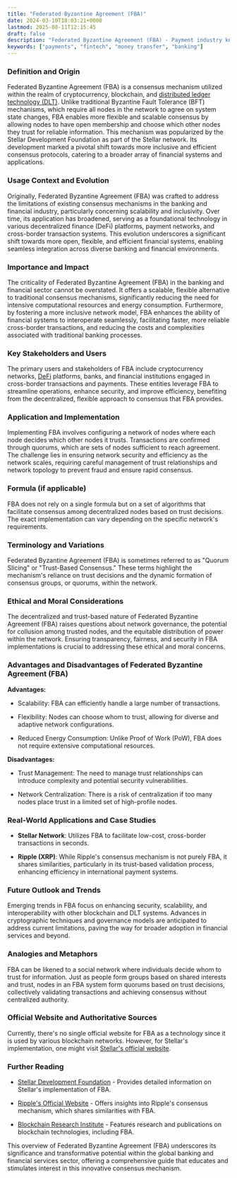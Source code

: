 ```yaml
---
title: "Federated Byzantine Agreement (FBA)"
date: 2024-03-10T18:03:21+0000
lastmod: 2025-08-11T12:15:45
draft: false
description: "Federated Byzantine Agreement (FBA) - Payment industry knowledge and insights"
keywords: ["payments", "fintech", "money transfer", "banking"]
---
```


### Definition and Origin

Federated Byzantine Agreement (FBA) is a consensus mechanism utilized within the realm of cryptocurrency, blockchain, and [distributed ledger technology (DLT)](https://faisalkhanllc.xyz/resources/payments-wiki/d/distributed-ledger-technology-dlt/). Unlike traditional Byzantine Fault Tolerance (BFT) mechanisms, which require all nodes in the network to agree on system state changes, FBA enables more flexible and scalable consensus by allowing nodes to have open membership and choose which other nodes they trust for reliable information. This mechanism was popularized by the Stellar Development Foundation as part of the Stellar network. Its development marked a pivotal shift towards more inclusive and efficient consensus protocols, catering to a broader array of financial systems and applications.

### Usage Context and Evolution

Originally, Federated Byzantine Agreement (FBA) was crafted to address the limitations of existing consensus mechanisms in the banking and financial industry, particularly concerning scalability and inclusivity. Over time, its application has broadened, serving as a foundational technology in various decentralized finance (DeFi) platforms, payment networks, and cross-border transaction systems. This evolution underscores a significant shift towards more open, flexible, and efficient financial systems, enabling seamless integration across diverse banking and financial environments.

### Importance and Impact

The criticality of Federated Byzantine Agreement (FBA) in the banking and financial sector cannot be overstated. It offers a scalable, flexible alternative to traditional consensus mechanisms, significantly reducing the need for intensive computational resources and energy consumption. Furthermore, by fostering a more inclusive network model, FBA enhances the ability of financial systems to interoperate seamlessly, facilitating faster, more reliable cross-border transactions, and reducing the costs and complexities associated with traditional banking processes.

### Key Stakeholders and Users

The primary users and stakeholders of FBA include cryptocurrency networks, [DeFi](https://faisalkhanllc.xyz/resources/payments-wiki/d/decentralized-finance-defi/) platforms, banks, and financial institutions engaged in cross-border transactions and payments. These entities leverage FBA to streamline operations, enhance security, and improve efficiency, benefiting from the decentralized, flexible approach to consensus that FBA provides.

### Application and Implementation

Implementing FBA involves configuring a network of nodes where each node decides which other nodes it trusts. Transactions are confirmed through quorums, which are sets of nodes sufficient to reach agreement. The challenge lies in ensuring network security and efficiency as the network scales, requiring careful management of trust relationships and network topology to prevent fraud and ensure rapid consensus.

### Formula (if applicable)

FBA does not rely on a single formula but on a set of algorithms that facilitate consensus among decentralized nodes based on trust decisions. The exact implementation can vary depending on the specific network's requirements.

### Terminology and Variations

Federated Byzantine Agreement (FBA) is sometimes referred to as "Quorum Slicing" or "Trust-Based Consensus." These terms highlight the mechanism's reliance on trust decisions and the dynamic formation of consensus groups, or quorums, within the network.

### Ethical and Moral Considerations

The decentralized and trust-based nature of Federated Byzantine Agreement (FBA) raises questions about network governance, the potential for collusion among trusted nodes, and the equitable distribution of power within the network. Ensuring transparency, fairness, and security in FBA implementations is crucial to addressing these ethical and moral concerns.

### Advantages and Disadvantages of Federated Byzantine Agreement (FBA)

**Advantages:**

- Scalability: FBA can efficiently handle a large number of transactions.

- Flexibility: Nodes can choose whom to trust, allowing for diverse and adaptive network configurations.

- Reduced Energy Consumption: Unlike Proof of Work (PoW), FBA does not require extensive computational resources.

**Disadvantages:**

- Trust Management: The need to manage trust relationships can introduce complexity and potential security vulnerabilities.

- Network Centralization: There is a risk of centralization if too many nodes place trust in a limited set of high-profile nodes.

### Real-World Applications and Case Studies

- **Stellar Network**: Utilizes FBA to facilitate low-cost, cross-border transactions in seconds.

- **Ripple (XRP)**: While Ripple's consensus mechanism is not purely FBA, it shares similarities, particularly in its trust-based validation process, enhancing efficiency in international payment systems.

### Future Outlook and Trends

Emerging trends in FBA focus on enhancing security, scalability, and interoperability with other blockchain and DLT systems. Advances in cryptographic techniques and governance models are anticipated to address current limitations, paving the way for broader adoption in financial services and beyond.

### Analogies and Metaphors

FBA can be likened to a social network where individuals decide whom to trust for information. Just as people form groups based on shared interests and trust, nodes in an FBA system form quorums based on trust decisions, collectively validating transactions and achieving consensus without centralized authority.

### Official Website and Authoritative Sources

Currently, there's no single official website for FBA as a technology since it is used by various blockchain networks. However, for Stellar's implementation, one might visit [Stellar's official website](https://www.stellar.org).

### Further Reading

- [Stellar Development Foundation](https://www.stellar.org) - Provides detailed information on Stellar's implementation of FBA.

- [Ripple's Official Website](https://ripple.com) - Offers insights into Ripple's consensus mechanism, which shares similarities with FBA.

- [Blockchain Research Institute](https://www.blockchainresearchinstitute.org) - Features research and publications on blockchain technologies, including FBA.

This overview of Federated Byzantine Agreement (FBA) underscores its significance and transformative potential within the global banking and financial services sector, offering a comprehensive guide that educates and stimulates interest in this innovative consensus mechanism.